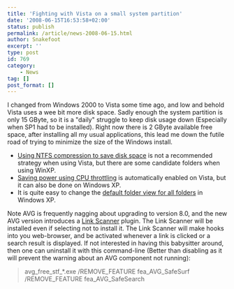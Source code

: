 ```yaml
---
title: 'Fighting with Vista on a small system partition'
date: '2008-06-15T16:53:58+02:00'
status: publish
permalink: /article/news-2008-06-15.html
author: Snakefoot
excerpt: ''
type: post
id: 769
category:
    - News
tag: []
post_format: []
---
```

I changed from Windows 2000 to Vista some time ago, and low and behold Vista uses a wee bit more disk space. Sadly enough the system partition is only 15 GByte, so it is a "daily" struggle to keep disk usage down (Especially when SP1 had to be installed). Right now there is 2 GByte available free space, after installing all my usual applications, this lead me down the futile road of trying to minimize the size of the Windows install.

- [Using NTFS compression to save disk space](/article/winnt-ntfs-compress.html) is not a recommended strategy when using Vista, but there are some candidate folders when using WinXP.
- [Saving power using CPU throttling](/article/winnt-cpu-state.html) is automatically enabled on Vista, but it can also be done on Windows XP.
- It is quite easy to change the [default folder view for all folders](/article/winnt-default-folder-view.html) in Windows XP.
 
 Note AVG is frequently nagging about upgrading to version 8.0, and the new AVG version introduces a [Link Scanner](http://www.grisoft.com/us.80935) plugin. The Link Scanner will be installed even if selecting not to install it. The Link Scanner will make hooks into you web-browser, and be activated whenever a link is clicked or a search result is displayed. If not interested in having this babysitter around, then one can uninstall it with this command-line (Better than disabling as it will prevent the warning about an AVG component not running):
 > avg\_free\_stf\_\*.exe /REMOVE\_FEATURE fea\_AVG\_SafeSurf /REMOVE\_FEATURE fea\_AVG\_SafeSearch